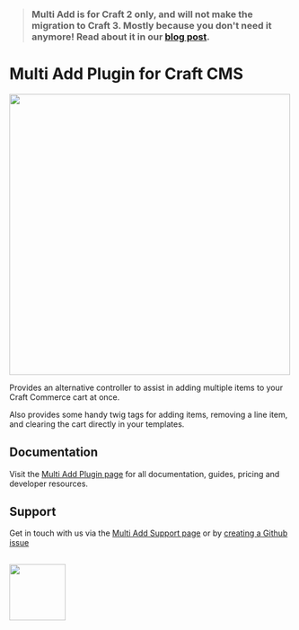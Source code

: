 > 
> ### Multi Add is for Craft 2 only, and will not make the migration to Craft 3. Mostly because you don't need it anymore! Read about it in our [blog post](https://verbb.io/blog/goodbye-multi-add).
>

# Multi Add Plugin for Craft CMS

<img width="500" src="https://verbb.io/uploads/plugins/multi-add/_800x455_crop_center-center/multi-add-social-card.png">

Provides an alternative controller to assist in adding multiple items to your Craft Commerce cart at once.

Also provides some handy twig tags for adding items, removing a line item, and clearing the cart directly in your templates.

## Documentation

Visit the [Multi Add Plugin page](https://verbb.io/craft-plugins/multi-add) for all documentation, guides, pricing and developer resources.

## Support

Get in touch with us via the [Multi Add Support page](https://verbb.io/craft-plugins/multi-add/support) or by [creating a Github issue](/verbb/multi-add/issues)

<h2></h2>

<a href="https://verbb.io" target="_blank">
  <img width="100" src="https://verbb.io/assets/img/verbb-pill.svg">
</a>



